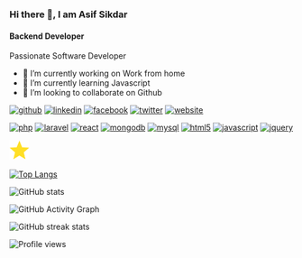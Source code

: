 ### Hi there 👋, I am Asif Sikdar

#### Backend Developer

Passionate Software Developer 

- 🔭 I’m currently working on Work from home 
- 🌱 I’m currently learning Javascript 
- 👯 I’m looking to collaborate on Github 


[<img src='https://cdn.jsdelivr.net/npm/simple-icons@3.0.1/icons/github.svg' alt='github' height='40'>](https://github.com/asifsikdar)  [<img src='https://cdn.jsdelivr.net/npm/simple-icons@3.0.1/icons/linkedin.svg' alt='linkedin' height='40'>](https://www.linkedin.com/in/asif-sikdar-71577a213/)  [<img src='https://cdn.jsdelivr.net/npm/simple-icons@3.0.1/icons/facebook.svg' alt='facebook' height='40'>](https://www.facebook.com/asif.sikdar.65)  [<img src='https://cdn.jsdelivr.net/npm/simple-icons@3.0.1/icons/twitter.svg' alt='twitter' height='40'>](https://twitter.com/asifsikdar777)  [<img src='https://cdn.jsdelivr.net/npm/simple-icons@3.0.1/icons/icloud.svg' alt='website' height='40'>](www.asifsikdar.com) 


 [<img src='https://cdn.jsdelivr.net/npm/simple-icons@3.0.1/icons/php.svg' alt='php' height='30'>](laravel)  [<img src='https://cdn.jsdelivr.net/npm/simple-icons@3.0.1/icons/laravel.svg' alt='laravel' height='30'>](laravel)  [<img src='https://cdn.jsdelivr.net/npm/simple-icons@3.0.1/icons/react.svg' alt='react' height='30'>](react)  [<img src='https://cdn.jsdelivr.net/npm/simple-icons@3.0.1/icons/mongodb.svg' alt='mongodb' height='30'>](mongoDB)  [<img src='https://cdn.jsdelivr.net/npm/simple-icons@3.0.1/icons/mysql.svg' alt='mysql' height='30'>](mysql)  [<img src='https://cdn.jsdelivr.net/npm/simple-icons@3.0.1/icons/html5.svg' alt='html5' height='30'>](html)  [<img src='https://cdn.jsdelivr.net/npm/simple-icons@3.0.1/icons/javascript.svg' alt='javascript' height='30'>](javascript)  [<img src='https://cdn.jsdelivr.net/npm/simple-icons@3.0.1/icons/jquery.svg' alt='jquery' height='30'>](jQuery)  

<a href='https://stars.github.com/'><img src='https://raw.githubusercontent.com/acervenky/animated-github-badges/master/assets/starbadge.gif' width='35' height='35'></a> 

[![Top Langs](https://github-readme-stats.vercel.app/api/top-langs/?username=asifsikdar)](https://github.com/anuraghazra/github-readme-stats)

![GitHub stats](https://github-readme-stats.vercel.app/api?username=asifsikdar&show_icons=true&count_private=true)  

![GitHub Activity Graph](https://activity-graph.herokuapp.com/graph?username=asifsikdar)  

![GitHub streak stats](https://github-readme-streak-stats.herokuapp.com/?user=asifsikdar)  

![Profile views](https://gpvc.arturio.dev/asifsikdar)  

